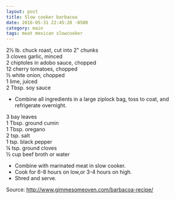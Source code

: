 ```yaml
---
layout: post
title: Slow cooker barbacoa
date: 2016-05-31 22:45:28 -0500
category: main
tags: meat mexican slowcooker
---
```

<div class="ingredients">
  
2½ lb. chuck roast, cut into 2" chunks  
3 cloves garlic, minced  
2 chiptoles in adobo sauce, chopped  
12 cherry tomatoes, chopped  
½ white onion, chopped  
1 lime, juiced  
2 Tbsp. soy sauce  
  
</div>
<ul>
 	<li>Combine all ingredients in a large ziplock bag, toss to coat, and refrigerate overnight.</li>
</ul>
<div class="ingredients">
  
3 bay leaves  
1 Tbsp. ground cumin  
1 Tbsp. oregano  
2 tsp. salt  
1 tsp. black pepper  
¼ tsp. ground cloves  
½ cup beef broth or water  
<ul>
 	<li>Combine with marinated meat in slow cooker.</li>
 	<li>Cook for 6-8 hours on low,or 3-4 hours on high.</li>
 	<li>Shred and serve.</li>
</ul>
Source: <a href="http://www.gimmesomeoven.com/barbacoa-recipe/">http://www.gimmesomeoven.com/barbacoa-recipe/</a>
  
</div>
